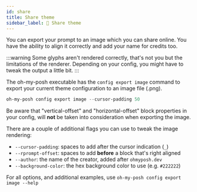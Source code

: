 ```yaml
---
id: share
title: Share theme
sidebar_label: 📸 Share theme
---
```


You can export your prompt to an image which you can share online. You have the ability to align
it correctly and add your name for credits too.

:::warning
Some glyphs aren't rendered correctly, that's not you but the limitations of the renderer.
Depending on your config, you might have to tweak the output a little bit.
:::

The oh-my-posh executable has the `config export image` command to export your current theme configuration
to an image file (.png).

```powershell
oh-my-posh config export image --cursor-padding 50
```

Be aware that "vertical-offset" and "horizontal-offset" block properties in your config,
will **not** be taken into consideration when exporting the image.

There are a couple of additional flags you can use to tweak the image rendering:

- `--cursor-padding`: spaces to add after the cursor indication (`_`)
- `--rprompt-offset`: spaces to add **before** a block that's right aligned
- `--author`: the name of the creator, added after `ohmyposh.dev`
- `--background-color`: the hex background color to use (e.g. `#222222`)

For all options, and additional examples, use `oh-my-posh config export image --help`
